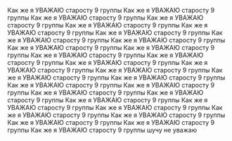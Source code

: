 Как же я УВАЖАЮ старосту 9 группы
Как же я УВАЖАЮ старосту 9 группы
Как же я УВАЖАЮ старосту 9 группы
Как же я УВАЖАЮ старосту 9 группы
Как же я УВАЖАЮ старосту 9 группы
Как же я УВАЖАЮ старосту 9 группы
Как же я УВАЖАЮ старосту 9 группы
Как же я УВАЖАЮ старосту 9 группы
Как же я УВАЖАЮ старосту 9 группы
Как же я УВАЖАЮ старосту 9 группы
Как же я УВАЖАЮ старосту 9 группы
Как же я УВАЖАЮ старосту 9 группы
Как же я УВАЖАЮ старосту 9 группы
Как же я УВАЖАЮ старосту 9 группы
Как же я УВАЖАЮ старосту 9 группы
Как же я УВАЖАЮ старосту 9 группы
Как же я УВАЖАЮ старосту 9 группы
Как же я УВАЖАЮ старосту 9 группы
Как же я УВАЖАЮ старосту 9 группы
Как же я УВАЖАЮ старосту 9 группы
Как же я УВАЖАЮ старосту 9 группы
Как же я УВАЖАЮ старосту 9 группы
Как же я УВАЖАЮ старосту 9 группы
Как же я УВАЖАЮ старосту 9 группы
Как же я УВАЖАЮ старосту 9 группы
Как же я УВАЖАЮ старосту 9 группы
Как же я УВАЖАЮ старосту 9 группы
Как же я УВАЖАЮ старосту 9 группы
Как же я УВАЖАЮ старосту 9 группы
Как же я УВАЖАЮ старосту 9 группы
шучу не уважаю